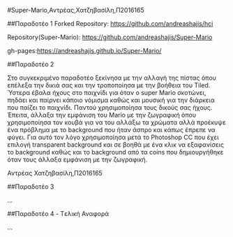 #Super-Mario,Αντρέας,Χατζηβασίλη,Π2016165

##Παραδοτέο 1 Forked Repository: https://github.com/andreashajis/hci

Repository(Super-Mario): https://github.com/andreashajis/Super-Mario

gh-pages:https://andreashajis.github.io/Super-Mario/

##Παραδοτέο 2

Στο συγκεκριμένο παραδοτέο ξεκίνησα με την αλλαγή της πίστας όπου επέλεξα την δικιά σας και την τροποποίησα με την βοήθεια του Tiled.
Ύστερα έβαλα ήχους στο παιχνίδι για όταν ο super Mario σκοτώνει, πηδάει και παίρνει κάποιο νόμισμα καθώς και μουσική για την διάρκεια
που παίζει το παιχνίδι. Παντού χρησιμοποίησα τους δικούς σας ήχους. Έπειτα, άλλαξα την εμφάνιση του Mario με την ζωγραφική
όπου χρησιμοποίησα τον κουβά για να του αλλάξω τα χρώματα αλλά προέκυψε ένα πρόβλημα με το background που ήταν άσπρο και κάπως έπρεπε
να φύγει. Για αυτό τον λόγο χρησιμοποίησα μετά το Photoshop CC που έχει επιλογή transparent background και σε βοηθά με ένα κλικ να 
εξαφανίσεις το background καθώς και το background από τα coins που δημιουργήθηκε όταν τους άλλαξα εμφάνιση με την ζωγραφική.

Αντρέας Χατζηβασίλη,Π2016165

##Παραδοτέο 3

...

##Παραδοτέο 4 - Tελική Αναφορά

...

